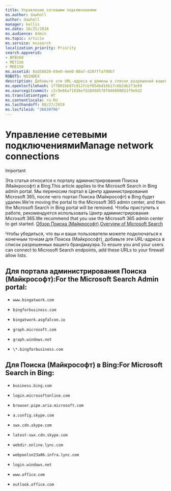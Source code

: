 ```yaml
---
title: Управление сетевыми подключениями
ms.author: dawholl
author: dawholl
manager: kellis
ms.date: 10/25/2018
ms.audience: Admin
ms.topic: article
ms.service: mssearch
localization_priority: Priority
search.appverid:
- BFB160
- MET150
- MOE150
ms.assetid: 8ad58820-69e0-4ee0-88a7-d207ffa790b7
ROBOTS: NOINDEX
description: Добавьте эти URL-адреса и домены в список разрешений вашего брандмауэра, чтобы пользователи могли легко получать доступ к Поиску (Майкрософт)
ms.openlocfilehash: 1f7001bb97c912fcbf054bd16b17c8b2db2f3e99
ms.sourcegitcommit: c2c9e66af1038efd2849d578f846680851f9e5d2
ms.translationtype: HT
ms.contentlocale: ru-RU
ms.lasthandoff: 08/27/2019
ms.locfileid: "36639796"
---
```

# <a name="manage-network-connections"></a><span data-ttu-id="f3664-103">Управление сетевыми подключениями</span><span class="sxs-lookup"><span data-stu-id="f3664-103">Manage network connections</span></span>

> [!IMPORTANT]
> <span data-ttu-id="f3664-104">Эта статья относится к порталу администрирования Поиска (Майкрософт) в Bing.</span><span class="sxs-lookup"><span data-stu-id="f3664-104">This article applies to the Microsoft Search in Bing admin portal.</span></span> <span data-ttu-id="f3664-105">Мы переносим портал в Центр администрирования Microsoft 365, после чего портал Поиска (Майкрософт) в Bing будет удален.</span><span class="sxs-lookup"><span data-stu-id="f3664-105">We’re moving the portal to the Microsoft 365 admin center, and then the Microsoft Search in Bing portal will be removed.</span></span> <span data-ttu-id="f3664-106">Чтобы приступить к работе, рекомендуется использовать Центр администрирования Microsoft 365.</span><span class="sxs-lookup"><span data-stu-id="f3664-106">We recommend that you use the Microsoft 365 admin center to get started.</span></span> <span data-ttu-id="f3664-107">[Обзор Поиска (Майкрософт)](overview-microsoft-search.md).</span><span class="sxs-lookup"><span data-stu-id="f3664-107">[Overview of Microsoft Search](overview-microsoft-search.md)</span></span>
    
<span data-ttu-id="f3664-108">Чтобы убедиться, что вы и ваши пользователи можете подключаться к конечным точкам для Поиска (Майкрософт), добавьте эти URL-адреса в список разрешенных вашего брандмауэра.</span><span class="sxs-lookup"><span data-stu-id="f3664-108">To ensure you and your users can connect to Microsoft Search endpoints, add these URLs to your firewall allow lists.</span></span>
  
## <a name="for-the-microsoft-search-admin-portal"></a><span data-ttu-id="f3664-109">Для портала администрирования Поиска (Майкрософт):</span><span class="sxs-lookup"><span data-stu-id="f3664-109">For the Microsoft Search Admin portal:</span></span>

- `www.bingatwork.com`
    
- `bingforbusiness.com`
    
- `bingatwork.asgfalcon.io`
    
- `graph.microsoft.com`
    
- `graph.windows.net`
    
- `\*.bingforbusiness.com`
    
## <a name="for-microsoft-search-in-bing"></a><span data-ttu-id="f3664-110">Для Поиска (Майкрософт) в Bing:</span><span class="sxs-lookup"><span data-stu-id="f3664-110">For Microsoft Search in Bing:</span></span>

- `business.bing.com`
    
- `login.microsoftonline.com`
    
- `browser.pipe.aria.microsoft.com`
    
- `a.config.skype.com`
    
- `swx.cdn.skype.com`
    
- `latest-swx.cdn.skype.com`
    
- `webdir.online.lync.com`
    
- `webpoolsn23a06.infra.lync.com`
    
- `login.windows.net`
    
- `www.office.com`
    
- `outlook.office.com`

